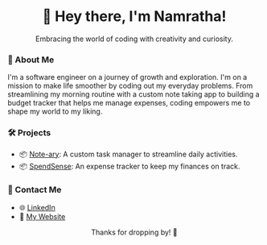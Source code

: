 <div align="center">
  <h1><span class="wave">👋</span> Hey there, I'm Namratha!</h1>
  <p>Embracing the world of coding with creativity and curiosity.</p>
</div>

### 🌸 About Me

I'm a software engineer on a journey of growth and exploration. I'm on a mission to make life smoother by coding out my everyday problems. From streamlining my morning routine with a custom note taking app to building a budget tracker that helps me manage expenses, coding empowers me to shape my world to my liking.

### 🛠️ Projects

- 📦 [Note-ary](https://github.com/namratha10/NotesApp): A custom task manager to streamline daily activities.
- 📦 [SpendSense](https://github.com/namratha10/Expense-Tracker): An expense tracker to keep my finances on track.

### :speech_balloon: Contact Me

- 🌐 [LinkedIn](https://www.linkedin.com/in/namratha-nr10/)
- 🎨 [My Website](https://emerald-marquess-a71.notion.site/Hi-I-m-Namratha-a9f51b7caa604f8b9f74c57d49d8f85e)

<div align="center">
  <p>Thanks for dropping by! 🌟</p>
</div>
